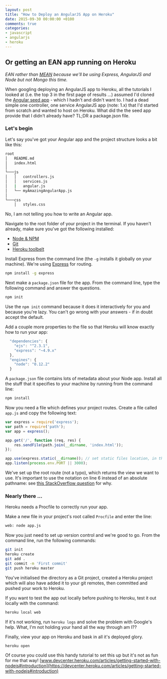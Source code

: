```yaml
---
layout: post
title: "How to Deploy an AngularJS App on Heroku"
date: 2015-09-30 00:00:00 +0100
comments: true
categories:
- javascript
- angularjs
- heroku
---
```


## Or getting an EAN app running on Heroku

_EAN rather than [MEAN](http://mean.io/) because we'll be using Express, AngularJS and Node but not Mongo this time._

When googling deploying an AngularJS app to Heroku, all the tutorials I looked at (i.e. the top 3 in the first page of results ...) assumed I'd cloned the [Angular seed app](https://github.com/angular/angular-seed) - which I hadn't and didn't want to. I had a dead simple one controller, one service AngularJS app (note: 1.x) that I'd started from scratch and wanted to host on Heroku. What did the the seed app provide that I didn't already have? TL;DR a package.json file.

### Let's begin

Let's say you've got your Angular app and the project structure looks a bit like this:

```bash
root
│   README.md
│   index.html   
│
└───js
│   │   controllers.js
│   │   services.js
│   |   angular.js
│   └── myAmazingAngularApp.js
│   
└───css
    │   styles.css
```

No, I am not telling you how to write an Angular app.

Navigate to the root folder of your project in the terminal. If you haven't already, make sure you've got the following installed:

* [Node & NPM](https://nodejs.org/en/)
* [Git](https://git-scm.com/downloads)
* [Heroku toolbelt](https://toolbelt.heroku.com/)

Install Express from the command line (the `-g` installs it globally on your machine). We're using [Express](http://expressjs.com/) for routing.

```bash
npm install -g express
```

Next make a `package.json` file for the app. From the command line, type the following command and answer the questions.

```bash
npm init
```

Use the `npm init` command because it does it interactively for you and because you're lazy. You can't go wrong with your answers - if in doubt accept the default.

Add a couple more properties to the file so that Heroku will know exactly how to run your app:

```javascript
  "dependencies": {
    "ejs": "^2.3.1",
    "express": "~4.9.x"
  },
  "engines": {
    "node": "0.12.2"
  }
```

A `package.json` file contains lots of metadata about your Node app. Install all the stuff that it specifies to your machine by running from the command line:

```bash
npm install
```

Now you need a file which defines your project routes. Create a file called `app.js` and copy the following text:

```javascript
var express = require('express');
var path = require('path');
var app = express();

app.get('/', function (req, res) {
	res.sendFile(path.join(__dirname, 'index.html'));
});

app.use(express.static(__dirname)); // set static files location, in this case the route, add a file name if not
app.listen(process.env.PORT || 3000);
```

We've set up the root route (not a typo), which returns the view we want to use. It's important to use the notation on line 6 instead of an absolute pathname: see [this StackOverflow question](http://stackoverflow.com/questions/25463423/res-sendfile-absolute-path) for why.

### Nearly there ...

Heroku needs a Procfile to correctly run your app.

Make a new file in your project's root called `Procfile` and enter the line:

```bash
web: node app.js
```

Now you just need to set up version control and we're good to go. From the command line, run the following commands:

```bash
git init
heroku create
git add .
git commit -m 'First commit'
git push heroku master
```

You've initialised the directory as a Git project, created a Heroku project which will also have added it to your git remotes, then committed and pushed your work to Heroku.

If you want to test the app out locally before pushing to Heroku, test it out locally with the command:

```bash
heroku local web
```

If it's not working, run `heroku logs` and solve the problem with Google's help. What, I'm not holding your hand all the way through am I??

Finally, view your app on Heroku and bask in all it's deployed glory.

```bash
heroku open
```

Of course you could use this handy tutorial to set this up but it's not as fun for me that way! [www.devcenter.heroku.com/articles/getting-started-with-nodejs#introduction](https://devcenter.heroku.com/articles/getting-started-with-nodejs#introduction)
